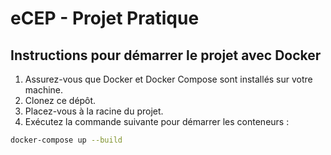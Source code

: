 # eCEP - Projet Pratique

## Instructions pour démarrer le projet avec Docker

1. Assurez-vous que Docker et Docker Compose sont installés sur votre machine.
2. Clonez ce dépôt.
3. Placez-vous à la racine du projet.
4. Exécutez la commande suivante pour démarrer les conteneurs :

```bash
docker-compose up --build